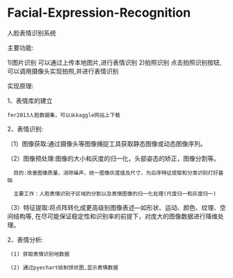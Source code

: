 # Facial-Expression-Recognition
人脸表情识别系统

主要功能:

1)图片识别
   可以通过上传本地图片,进行表情识别
2)拍照识别
    点击拍照识别按钮,可以调用摄像头实现拍照,并进行表情识别
 
实现原理:
  
  1、表情库的建立
    
    fer2013人脸数据集，可以从kaggle网站上下载
    
  2、表情识别:  
    
  （1）图像获取:通过摄像头等图像捕捉工具获取静态图像或动态图像序列。  

  （2）图像预处理:图像的大小和灰度的归一化，头部姿态的矫正，图像分割等。

      目的:改善图像质量，消除噪声，统一图像灰度值及尺寸，为后序特征提取和分类识别打好基础

      主要工作：人脸表情识别子区域的分割以及表情图像的归一化处理(尺度归一和灰度归一) 

（3）特征提取:将点阵转化成更高级别图像表述—如形状、运动、颜色、纹理、空间结构等, 在尽可能保证稳定性和识别率的前提下，对庞大的图像数据进行降维处理。
   
  2、表情分析:
     
     (1) 获取表情识别地数据
     
     (2) 通过pyechart绘制饼状图,显示表情数据

 

   

